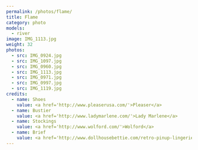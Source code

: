 ```yaml
---
permalink: /photos/flame/
title: Flame
category: photo
models:
  - river
image: IMG_1113.jpg
weight: 32
photos:
  - src: IMG_0924.jpg
  - src: IMG_1097.jpg
  - src: IMG_0960.jpg
  - src: IMG_1113.jpg
  - src: IMG_0971.jpg
  - src: IMG_0997.jpg
  - src: IMG_1119.jpg
credits:
  - name: Shoes
    value: <a href='http://www.pleaserusa.com/'>Pleaser</a>
  - name: Bustier
    value: <a href='http://www.ladymarlene.com/'>Lady Marlene</a>
  - name: Stockings
    value: <a href='http://www.wolford.com/'>Wolford</a>
  - name: Brief
    value: <a href='http://www.dollhousebettie.com/retro-pinup-lingerie/1530-rago-high-waist-full-cut-satin-brief.html'>Rago</a>
---
```

